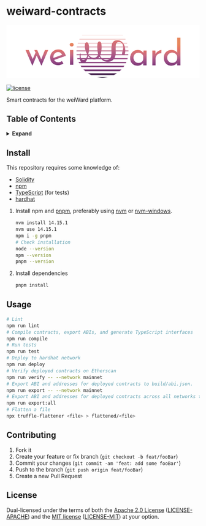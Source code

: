 # weiward-contracts

![banner](assets/banner.png)

[![license](https://img.shields.io/badge/license-MIT%2FApache--2.0-763474)](#license)

Smart contracts for the weiWard platform.

## Table of Contents

<details>
<summary><strong>Expand</strong></summary>

- [Install](#install)
- [Usage](#usage)
- [Contributing](#contributing)
- [License](#license)

</details>

## Install

This repository requires some knowledge of:

* [Solidity](https://solidity.readthedocs.io/en/latest/)
* [npm](https://docs.npmjs.com/)
* [TypeScript](https://www.typescriptlang.org/) (for tests)
* [hardhat](https://hardhat.org/)

1. Install npm and [pnpm](https://pnpm.js.org/), preferably using
[nvm](https://github.com/nvm-sh/nvm) or
[nvm-windows](https://github.com/coreybutler/nvm-windows).

	```bash
	nvm install 14.15.1
	nvm use 14.15.1
	npm i -g pnpm
	# Check installation
	node --version
	npm --version
	pnpm --version
	```

2. Install dependencies

	```bash
	pnpm install
	```

## Usage

```bash
# Lint
npm run lint
# Compile contracts, export ABIs, and generate TypeScript interfaces
npm run compile
# Run tests
npm run test
# Deploy to hardhat network
npm run deploy
# Verify deployed contracts on Etherscan
npm run verify -- --network mainnet
# Export ABI and addresses for deployed contracts to build/abi.json.
npm run export -- --network mainnet
# Export ABI and addresses for deployed contracts across all networks to build/abi.json.
npm run export:all
# Flatten a file
npx truffle-flattener <file> > flattened/<file>
```

## Contributing

1. Fork it
2. Create your feature or fix branch (`git checkout -b feat/fooBar`)
3. Commit your changes (`git commit -am 'feat: add some fooBar'`)
4. Push to the branch (`git push origin feat/fooBar`)
5. Create a new Pull Request

## License

Dual-licensed under the terms of both the [Apache 2.0 License](https://www.apache.org/licenses/LICENSE-2.0) ([LICENSE-APACHE](LICENSE-APACHE)) and the [MIT license](https://opensource.org/licenses/MIT) ([LICENSE-MIT](LICENSE-MIT)) at your option.


